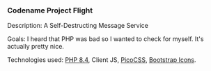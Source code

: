 ### Codename Project Flight

Description: A Self-Destructing Message Service

Goals: I heard that PHP was bad so I wanted to check for myself. It's actually pretty nice.

Technologies used: [PHP 8.4](https://www.php.net/), Client JS, [PicoCSS](https://github.com/picocss/pico), [Bootstrap Icons](icons.getbootstrap.com).
